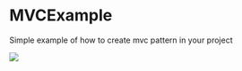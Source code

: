 # MVCExample

Simple example of how to create mvc pattern in your project

<img src=https://android-tools.ru/wp-content/uploads/2017/08/MVP-Android.png />
